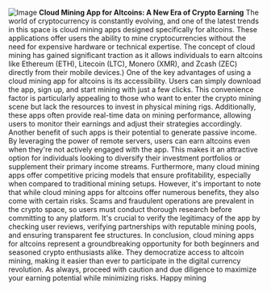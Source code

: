 
![Image](https://github.com/user-attachments/assets/4a25d116-2220-4385-b08e-f287af8fcbc4)
**Cloud Mining App for Altcoins: A New Era of Crypto Earning**
The world of cryptocurrency is constantly evolving, and one of the latest trends in this space is cloud mining apps designed specifically for altcoins. These applications offer users the ability to mine cryptocurrencies without the need for expensive hardware or technical expertise. The concept of cloud mining has gained significant traction as it allows individuals to earn altcoins like Ethereum (ETH), Litecoin (LTC), Monero (XMR), and Zcash (ZEC) directly from their mobile devices.)
One of the key advantages of using a cloud mining app for altcoins is its accessibility. Users can simply download the app, sign up, and start mining with just a few clicks. This convenience factor is particularly appealing to those who want to enter the crypto mining scene but lack the resources to invest in physical mining rigs. Additionally, these apps often provide real-time data on mining performance, allowing users to monitor their earnings and adjust their strategies accordingly.
Another benefit of such apps is their potential to generate passive income. By leveraging the power of remote servers, users can earn altcoins even when they're not actively engaged with the app. This makes it an attractive option for individuals looking to diversify their investment portfolios or supplement their primary income streams. Furthermore, many cloud mining apps offer competitive pricing models that ensure profitability, especially when compared to traditional mining setups.
However, it's important to note that while cloud mining apps for altcoins offer numerous benefits, they also come with certain risks. Scams and fraudulent operations are prevalent in the crypto space, so users must conduct thorough research before committing to any platform. It's crucial to verify the legitimacy of the app by checking user reviews, verifying partnerships with reputable mining pools, and ensuring transparent fee structures.
In conclusion, cloud mining apps for altcoins represent a groundbreaking opportunity for both beginners and seasoned crypto enthusiasts alike. They democratize access to altcoin mining, making it easier than ever to participate in the digital currency revolution. As always, proceed with caution and due diligence to maximize your earning potential while minimizing risks. Happy mining
